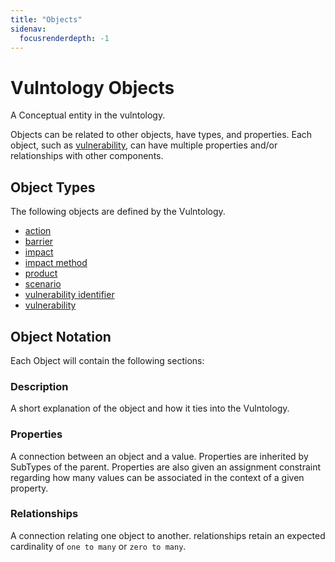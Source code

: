 ```yaml
---
title: "Objects"
sidenav:
  focusrenderdepth: -1
---
```

# Vulntology Objects

A Conceptual entity in the vulntology.

Objects can be related to other objects, have types, and properties.  Each object, such as [vulnerability](objects/vulnerability), can have multiple properties and/or relationships with other components. 

## Object Types

The following objects are defined by the Vulntology.

- [action](action)
- [barrier](barrier)
- [impact](impact)
- [impact method](impact-method)
- [product](product)
- [scenario](scenario)
- [vulnerability identifier](vulnerability-identifier)
- [vulnerability](vulnerability)

## Object Notation

Each Object will contain the following sections:

### Description

A short explanation of the object and how it ties into the Vulntology.

### Properties

A connection between an object and a value. Properties are inherited by SubTypes of the parent.  Properties are also given an assignment constraint regarding how many values can be associated in the context of a given property. 

### Relationships

A connection relating one object to another. relationships retain an expected cardinality of `one to many` or `zero to many`.
